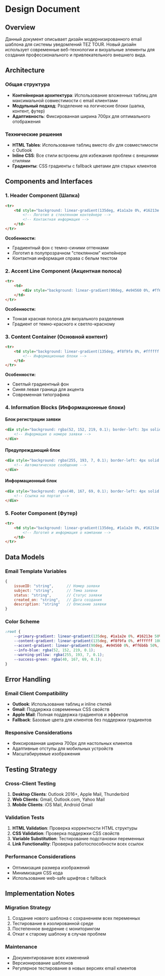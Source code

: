 # Design Document

## Overview

Данный документ описывает дизайн модернизированного email шаблона для системы уведомлений TEZ TOUR. Новый дизайн использует современные веб-технологии и визуальные элементы для создания профессионального и привлекательного внешнего вида.

## Architecture

### Общая структура
- **Контейнерная архитектура**: Использование вложенных таблиц для максимальной совместимости с email клиентами
- **Модульный подход**: Разделение на логические блоки (шапка, контент, футер)
- **Адаптивность**: Фиксированная ширина 700px для оптимального отображения

### Технические решения
- **HTML Tables**: Использование таблиц вместо div для совместимости с Outlook
- **Inline CSS**: Все стили встроены для избежания проблем с внешними стилями
- **Градиенты**: CSS градиенты с fallback цветами для старых клиентов

## Components and Interfaces

### 1. Header Component (Шапка)
```html
<tr>
    <td style="background: linear-gradient(135deg, #1a1a2e 0%, #16213e 50%, #0f3460 100%);">
        <!-- Логотип в стеклянном контейнере -->
        <!-- Контактная информация -->
    </td>
</tr>
```

**Особенности:**
- Градиентный фон с темно-синими оттенками
- Логотип в полупрозрачном "стеклянном" контейнере
- Контактная информация справа с белым текстом

### 2. Accent Line Component (Акцентная полоса)
```html
<tr>
    <td>
        <div style="background: linear-gradient(90deg, #e94560 0%, #ff6b6b 50%, #e94560 100%);"></div>
    </td>
</tr>
```

**Особенности:**
- Тонкая красная полоса для визуального разделения
- Градиент от темно-красного к светло-красному

### 3. Content Container (Основной контент)
```html
<tr>
    <td style="background: linear-gradient(135deg, #f8f9fa 0%, #ffffff 100%); border-left: 4px solid #3498db;">
        <!-- Информационные блоки -->
    </td>
</tr>
```

**Особенности:**
- Светлый градиентный фон
- Синяя левая граница для акцента
- Современная типографика

### 4. Information Blocks (Информационные блоки)

#### Блок регистрации заявки
```html
<div style="background: rgba(52, 152, 219, 0.1); border-left: 3px solid #3498db;">
    <!-- Информация о номере заявки -->
</div>
```

#### Предупреждающий блок
```html
<div style="background: rgba(255, 193, 7, 0.1); border-left: 4px solid #ffc107;">
    <!-- Автоматическое сообщение -->
</div>
```

#### Информационный блок
```html
<div style="background: rgba(40, 167, 69, 0.1); border-left: 4px solid #28a745;">
    <!-- Ссылка на портал -->
</div>
```

### 5. Footer Component (Футер)
```html
<tr>
    <td style="background: linear-gradient(135deg, #1a1a2e 0%, #16213e 50%, #0f3460 100%);">
        <!-- Логотип и информация о компании -->
    </td>
</tr>
```

## Data Models

### Email Template Variables
```javascript
{
    issueID: "string",      // Номер заявки
    subject: "string",      // Тема заявки
    status: "string",       // Статус заявки
    created_on: "string",   // Дата создания
    description: "string"   // Описание заявки
}
```

### Color Scheme
```css
:root {
    --primary-gradient: linear-gradient(135deg, #1a1a2e 0%, #16213e 50%, #0f3460 100%);
    --content-gradient: linear-gradient(135deg, #f8f9fa 0%, #ffffff 100%);
    --accent-gradient: linear-gradient(90deg, #e94560 0%, #ff6b6b 50%, #e94560 100%);
    --info-blue: rgba(52, 152, 219, 0.1);
    --warning-yellow: rgba(255, 193, 7, 0.1);
    --success-green: rgba(40, 167, 69, 0.1);
}
```

## Error Handling

### Email Client Compatibility
- **Outlook**: Использование таблиц и inline стилей
- **Gmail**: Поддержка современных CSS свойств
- **Apple Mail**: Полная поддержка градиентов и эффектов
- **Fallback**: Базовые цвета для клиентов без поддержки градиентов

### Responsive Considerations
- Фиксированная ширина 700px для настольных клиентов
- Адаптивные отступы для мобильных устройств
- Масштабируемые изображения

## Testing Strategy

### Cross-Client Testing
1. **Desktop Clients**: Outlook 2016+, Apple Mail, Thunderbird
2. **Web Clients**: Gmail, Outlook.com, Yahoo Mail
3. **Mobile Clients**: iOS Mail, Android Gmail

### Validation Tests
1. **HTML Validation**: Проверка корректности HTML структуры
2. **CSS Validation**: Проверка поддержки CSS свойств
3. **Variable Substitution**: Тестирование подстановки переменных
4. **Link Functionality**: Проверка работоспособности всех ссылок

### Performance Considerations
- Оптимизация размера изображений
- Минимизация CSS кода
- Использование web-safe шрифтов с fallback

## Implementation Notes

### Migration Strategy
1. Создание нового шаблона с сохранением всех переменных
2. Тестирование в изолированной среде
3. Постепенное внедрение с мониторингом
4. Откат к старому шаблону в случае проблем

### Maintenance
- Документирование всех изменений
- Версионирование шаблонов
- Регулярное тестирование в новых версиях email клиентов